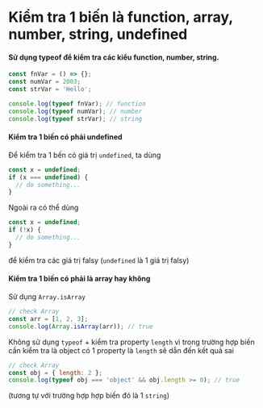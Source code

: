 # Kiểm tra 1 biến là function, array, number, string, undefined

#### Sử dụng typeof để kiểm tra các kiểu function, number, string.

```js
const fnVar = () => {};
const numVar = 2003;
const strVar = 'Hello';

console.log(typeof fnVar); // function
console.log(typeof numVar); // number
console.log(typeof strVar); // string
```

#### Kiểm tra 1 biến có phải undefined

Để kiểm tra 1 bến có giá trị `undefined`, ta dùng

```js
const x = undefined;
if (x === undefined) {
  // do something...
}
```

Ngoài ra có thể dùng

```js
const x = undefined;
if (!x) {
  // do something...
}
```

để kiểm tra các giá trị falsy (`undefined` là 1 giá trị falsy)

#### Kiểm tra 1 biến có phải là array hay không

Sử dụng `Array.isArray`

```js
// check Array
const arr = [1, 2, 3];
console.log(Array.isArray(arr)); // true
```

Không sử dụng `typeof` + kiểm tra property `length` vì trong trường hợp biến cần kiểm tra là object có 1 property là `length` sẽ dẫn đến kết quả sai

```js
// check Array
const obj = { length: 2 };
console.log(typeof obj === 'object' && obj.length >= 0); // true
```

(tương tự với trường hợp hợp biến đó là 1 `string`)
